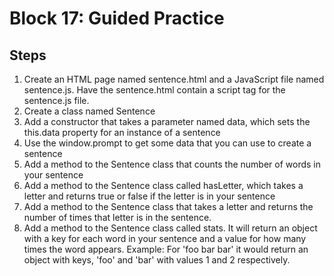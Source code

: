 # Block 17: Guided Practice

## Steps

1. Create an HTML page named sentence.html and a JavaScript file named sentence.js. Have the sentence.html contain a script tag for the sentence.js file.
2. Create a class named Sentence
3. Add a constructor that takes a parameter named data, which sets the this.data property for an instance of a sentence
4. Use the window.prompt to get some data that you can use to create a sentence
5. Add a method to the Sentence class that counts the number of words in your sentence
6. Add a method to the Sentence class called hasLetter, which takes a letter and returns true or false if the letter is in your sentence
7. Add a method to the Sentence class that takes a letter and returns the number of times that letter is in the sentence.
8. Add a method to the Sentence class called stats. It will return an object with a key for each word in your sentence and a value for how many times the word appears. Example: For 'foo bar bar' it would return an object with keys, 'foo' and 'bar' with values 1 and 2 respectively.
